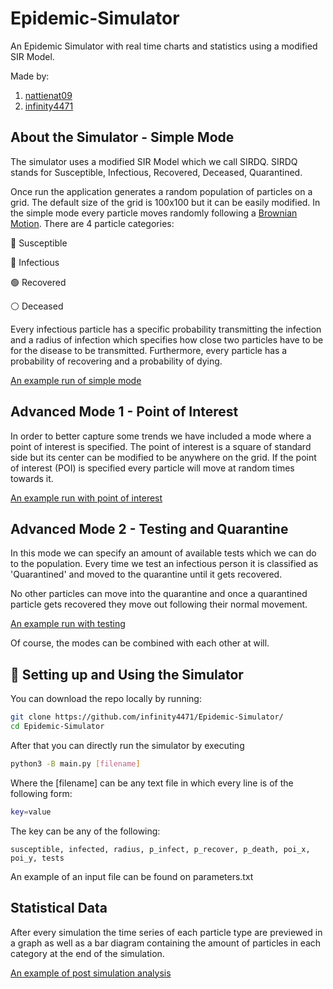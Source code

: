 # Epidemic-Simulator
An Epidemic Simulator with real time charts and statistics using a modified SIR Model.

Made by:

1. [nattienat09](https://github.com/nattienat09)
2. [infinity4471](https://github.com/infinity4471/)

## About the Simulator - Simple Mode

The simulator uses a modified SIR Model which we call SIRDQ. SIRDQ stands for Susceptible, Infectious, Recovered, Deceased, Quarantined.

Once run the application generates a random population of particles on a grid. The default size of the grid is 100x100 but it can be easily modified. In the simple mode every particle moves randomly following a [Brownian Motion](https://en.wikipedia.org/wiki/Brownian_motion). There are 4 particle categories:

:large_blue_circle: Susceptible

:red_circle: Infectious

:green_circle: Recovered

:white_circle: Deceased

Every infectious particle has a specific probability transmitting the infection and a radius of infection which specifies how close two particles have to be for the disease to be transmitted. Furthermore, every particle has a probability of recovering and a probability of dying.

[An example run of simple mode](./img/simple_mode.png)

## Advanced Mode 1 - Point of Interest

In order to better capture some trends we have included a mode where a point of interest is specified. The point of interest is a square of standard side but its center can be modified to be anywhere on the grid. If the point of interest (POI) is specified every particle will move at random times towards it.

[An example run with point of interest](./img/poi_mode.png)

## Advanced Mode 2 - Testing and Quarantine

In this mode we can specify an amount of available tests which we can do to the population. Every time we test an infectious person it is classified as 'Quarantined' and moved to the quarantine until it gets recovered.

No other particles can move into the quarantine and once a quarantined particle gets recovered they move out following their normal movement.

[An example run with testing](./img/poi_test.png)

Of course, the modes can be combined with each other at will.

## :wrench: Setting up and Using the Simulator

You can download the repo locally by running:
```bash
git clone https://github.com/infinity4471/Epidemic-Simulator/
cd Epidemic-Simulator
```
After that you can directly run the simulator by executing
```bash
python3 -B main.py [filename]
```
Where the [filename] can be any text file in which every line is of the following form:
```bash
key=value
```
The key can be any of the following:
```
susceptible, infected, radius, p_infect, p_recover, p_death, poi_x, poi_y, tests
```
An example of an input file can be found on parameters.txt

## Statistical Data

After every simulation the time series of each particle type are previewed in a graph as well as a bar diagram containing the amount of particles in each category at the end of the simulation.

[An example of post simulation analysis](./img/analysis.png)
